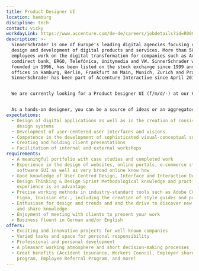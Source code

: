 ```yaml
---
title: Product Designer UI
location: hamburg
discipline: tech
contact: vicky
workdayLink: https://www.accenture.com/de-de/careers/jobdetails?id=R00058214_de&title=Product+Designer+UI+(f%2fm%2fd%2f-)+%7c+SinnerSchrader
description: >-
  SinnerSchrader is one of Europe's leading digital agencies focusing on the
  design and development of digital products and services. More than 500
  employees work on the digital transformation for companies such as Audi,
  comdirect bank, ERGO, Telefónica, Unitymedia and VW. SinnerSchrader was
  founded in 1996, has been listed on the stock exchange since 1999 and has
  offices in Hamburg, Berlin, Frankfurt am Main, Munich, Zurich and Prague.
  SinnerSchrader has been part of Accenture Interactive since April 2017.


  We are currently looking for a Product Designer UI (f/m/d/-) at our Hamburg office.


  As a hands-on designer, you can be a source of ideas or an aggregator in the intensive cooperation between Product Design, Product Strategy, Product Engineering and Product and Client Management. What is strange to you makes you curious, what is familiar you encounter with self-critical distance. Your outstanding intuition for ideas and design drives you to tirelessly search for the best solution. Sensitive visuality, high quality and user-centred thinking are equally important to you. You quickly find convincing solutions and are a leading creative force in the acquisition of new clients and deliver real added value for our existing clients with your work.
expectations:
  - Design of digital applications as well as in the creation of consistent
    design systems
  - Development of user-centered user interfaces and visions
  - Competence in the development of sophisticated visual-conceptual solutions
  - Creating and holding client presentations
  - Facilitation of internal and external workshops
requirements:
  - A meaningful portfolio with case studies and completed work
  - Experience in the design of websites, online portals, e-commerce stores,
    software GUI as well as very broad online know how
  - Good knowledge of User Centred Design, Interface and Interaction Design
  - Design Thinking & Design Sprint Methodological knowledge and practical
    experience is an advantage
  - Precise working methods in industry-standard tools such as Adobe CC, Sketch,
    Figma, Invision etc., including the creation of style guides and prototyping
  - Enthusiasm for design and trends and and the drive to discover new things
    and share knowledge
  - Enjoyment of meeting with clients to present your work
  - Business fluent in German and/or English
offers:
  - Exciting and innovative projects for well-known companies
  - Varied tasks and space for personal responsibility
  - Professional and personal development
  - A pleasant working atmosphere and short decision-making processes
  - Great benefits (Accident insurance, Workers Council, Employer share purchase
    program, Employee Referral Program, and more)
---
```

